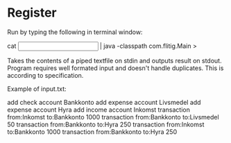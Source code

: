 # Register

Run by typing the following in terminal window:

cat <input file> | java -classpath <classpath> com.flitig.Main > <output file>

Takes the contents of a piped textfile on stdin and outputs result on stdout. Program requires well formated input and doesn't handle duplicates. This is according to specification.

Example of input.txt:

add check account Bankkonto
add expense account Livsmedel
add expense account Hyra
add income account Inkomst
transaction from:Inkomst   to:Bankkonto 1000
transaction from:Bankkonto to:Livsmedel 50
transaction from:Bankkonto to:Hyra      250
transaction from:Inkomst   to:Bankkonto 1000
transaction from:Bankkonto to:Hyra      250
